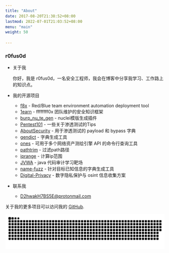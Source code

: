 ```yaml
---
title: "About"
date: 2017-08-20T21:38:52+08:00
lastmod: 2022-07-01T21:03:52+08:00
menu: "main"
weight: 50

---
```


### r0fus0d

- 关于我

  你好，我是 r0fus0d，一名安全工程师，我会在博客中分享我学习、工作路上的知识点。

- 我的开源项目
  - [f8x](https://github.com/ffffffff0x/f8x) - Red/Blue team environment automation deployment tool
  - [1earn](https://github.com/No-Github/1earn) - ffffffff0x 团队维护的安全知识框架
  - [burp_nu_te_gen](https://github.com/ffffffff0x/burp_nu_te_gen) - nuclei模版生成插件
  - [Pentest101](https://github.com/ffffffff0x/Pentest101) - 一些关于渗透测试的Tips
  - [AboutSecurity](https://github.com/ffffffff0x/AboutSecurity) - 用于渗透测试的 payload 和 bypass 字典
  - [gendict](https://github.com/ffffffff0x/gendict) - 字典生成工具
  - [ones](https://github.com/ffffffff0x/ones) - 可用于多个网络资产测绘引擎 API 的命令行查询工具
  - [pathtrim](https://github.com/ffffffff0x/pathtrim) - 过滤path路径
  - [iprange](https://github.com/ffffffff0x/iprange) - 计算ip范围
  - [JVWA](https://github.com/ffffffff0x/JVWA) - java 代码审计学习靶场
  - [name-fuzz](https://github.com/ffffffff0x/name-fuzz) - 针对目标已知信息的字典生成工具
  - [Digital-Privacy](https://github.com/ffffffff0x/Digital-Privacy) - 数字隐私保护与 osint 信息收集方案

- 联系我
  - D2hwakH7BS5E@protonmail.com

关于我的更多项目可以访问我的 [GitHub](https://github.com/No-Github).

![github contribution grid snake animation](https://raw.githubusercontent.com/No-Github/No-Github/output/github-contribution-grid-snake.svg)

